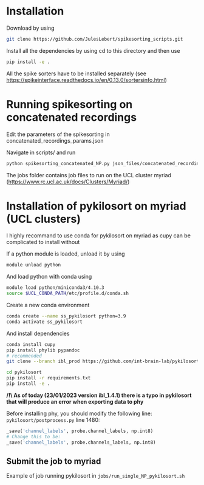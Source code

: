 # Installation

Download by using

```bash
git clone https://github.com/JulesLebert/spikesorting_scripts.git
```

Install all the dependencies by using cd to this directory and then use

```bash
pip install -e .
```

All the spike sorters have to be installed separately (see https://spikeinterface.readthedocs.io/en/0.13.0/sortersinfo.html)

# Running spikesorting on concatenated recordings

Edit the parameters of the spikesorting in concatenated_recordings_params.json

Navigate in scripts/ and run

```bash
python spikesorting_concatenated_NP.py json_files/concatenated_recordings_params.json
```

The jobs folder contains job files to run on the UCL cluster myriad (https://www.rc.ucl.ac.uk/docs/Clusters/Myriad/)


# Installation of pykilosort on myriad (UCL clusters)

I highly recommand to use conda for pykilosort on myriad as cupy can be complicated to install without

If a python module is loaded, unload it by using

```bash   
module unload python
```

And load python with conda using

```bash
module load python/miniconda3/4.10.3
source $UCL_CONDA_PATH/etc/profile.d/conda.sh
```

Create a new conda environment

```bash
conda create --name ss_pykilosort python=3.9
conda activate ss_pykilosort
```

And install dependencies

```bash
conda install cupy
pip install phylib pypandoc
# recommended
git clone --branch ibl_prod https://github.com/int-brain-lab/pykilosort

cd pykilosort
pip install -r requirements.txt
pip install -e .
```

**/!\ As of today (23/01/2023 version ibl_1.4.1) there is a typo in pykilosort that will produce an error when exporting data to phy**

Before installing phy, you should modify the following line:
`pykilosort/postprocess.py` line 1480:

```python
_save('channel_labels', probe.channel_labels, np.int8)
# Change this to be:
_save('channel_labels', probe.channels_labels, np.int8)
```

## Submit the job to myriad
Example of job running pykilosort in `jobs/run_single_NP_pykilosort.sh`
